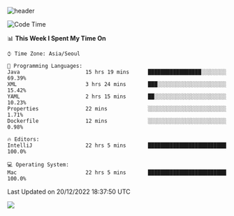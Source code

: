 ![header](https://capsule-render.vercel.app/api?type=Egg&color=timeAuto&height=300&section=header&text=PoPo&fontSize=90&animation=fadeIn)

  <!--START_SECTION:waka-->
![Code Time](http://img.shields.io/badge/Code%20Time-354%20hrs%2046%20mins-blue)

📊 **This Week I Spent My Time On** 

```text
⌚︎ Time Zone: Asia/Seoul

💬 Programming Languages: 
Java                     15 hrs 19 mins      █████████████████░░░░░░░░   69.39% 
XML                      3 hrs 24 mins       ███░░░░░░░░░░░░░░░░░░░░░░   15.42% 
YAML                     2 hrs 15 mins       ██░░░░░░░░░░░░░░░░░░░░░░░   10.23% 
Properties               22 mins             ░░░░░░░░░░░░░░░░░░░░░░░░░   1.71% 
Dockerfile               12 mins             ░░░░░░░░░░░░░░░░░░░░░░░░░   0.98%

🔥 Editors: 
IntelliJ                 22 hrs 5 mins       █████████████████████████   100.0%

💻 Operating System: 
Mac                      22 hrs 5 mins       █████████████████████████   100.0%

```


 Last Updated on 20/12/2022 18:37:50 UTC
<!--END_SECTION:waka-->



<img src="https://capsule-render.vercel.app/api?type=Egg&color=timeAuto&height=300&section=footer&text=PoPo&fontSize=90&animation=fadeIn&reversal=true" />

